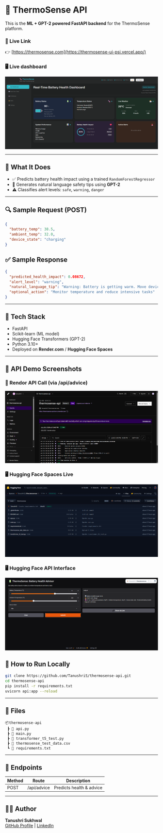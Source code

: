 # 🔌 ThermoSense API

This is the **ML + GPT-2 powered FastAPI backend** for the ThermoSense platform.

### 📡 Live Link 
👉 [https://thermosense.com](https://thermosense-ui-psi.vercel.app/)

### 🖥️ Live dashboard
![Live Dashboard](https://github.com/TanushriS/assets/blob/main/dashboard.png)

---

## 🧠 What It Does

- ✅ Predicts battery health impact using a trained `RandomForestRegressor`
- 🧠 Generates natural language safety tips using **GPT-2**
- ⚠️ Classifies alert levels: `safe`, `warning`, `danger`

---

## 🔍 Sample Request (POST)

```json
{
  "battery_temp": 38.5,
  "ambient_temp": 32.0,
  "device_state": "charging"
}
```

## ✅ Sample Response

```json
{
  "predicted_health_impact": 0.08672,
  "alert_level": "warning",
  "natural_language_tip": "Warning: Battery is getting warm. Move device to cooler location and avoid heavy usage.",
  "optional_action": "Monitor temperature and reduce intensive tasks"
}
```

---

## 🧰 Tech Stack

- FastAPI
- Scikit-learn (ML model)
- Hugging Face Transformers (GPT-2)
- Python 3.10+
- Deployed on **Render.com** / **Hugging Face Spaces**

---

## 📸 API Demo Screenshots

### 🔄 Rendor API Call (via /api/advice)
![API Response](https://github.com/TanushriS/assets/blob/main/Rendor%20API%20Live.png)

### 🖥️ Hugging Face Spaces Live
![Live Space](https://github.com/TanushriS/assets/blob/main/Hugging%20Face%20API%20Live.png)
### 🖥️ Hugging Face API Interface
![Live Space](https://github.com/TanushriS/assets/blob/main/HF%20API%20Interface.png)


## 🚀 How to Run Locally

```bash
git clone https://github.com/TanushriS/thermosense-api.git
cd thermosense-api
pip install -r requirements.txt
uvicorn api:app --reload
```

---

## 📁 Files

```
📦thermosense-api
 ┣ 📜 api.py
 ┣ 📜 main.py
 ┣ 📜 transformer_t5_test.py
 ┣ 📜 thermosense_test_data.csv
 ┗ 📜 requirements.txt
```

---

## 📌 Endpoints

| Method | Route        | Description                  |
|--------|--------------|------------------------------|
| POST   | /api/advice  | Predicts health & advice     |

---

## 👩‍💻 Author

**Tanushri Sukhwal**  
[GitHub Profile](https://github.com/TanushriS) | [LinkedIn](https://www.linkedin.com/in/tanushri-sukhwal-67131728a)
